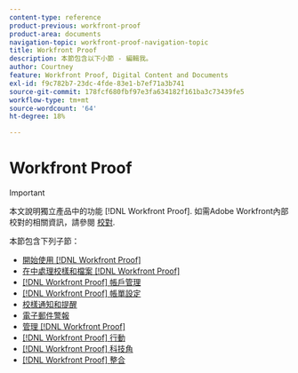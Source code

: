 ```yaml
---
content-type: reference
product-previous: workfront-proof
product-area: documents
navigation-topic: workfront-proof-navigation-topic
title: Workfront Proof
description: 本節包含以下小節 - 編輯我。
author: Courtney
feature: Workfront Proof, Digital Content and Documents
exl-id: f9c782b7-23dc-4fde-83e1-b7ef71a3b741
source-git-commit: 178fcf680fbf97e3fa634182f161ba3c73439fe5
workflow-type: tm+mt
source-wordcount: '64'
ht-degree: 18%

---
```


# Workfront Proof

>[!IMPORTANT]
>
>本文說明獨立產品中的功能 [!DNL Workfront Proof]. 如需Adobe Workfront內部校對的相關資訊，請參閱 [校對](../review-and-approve-work/proofing/proofing.md).

本節包含下列子節：

* [開始使用 [!DNL Workfront Proof]](../workfront-proof/wp-getstarted/getting-started-with-workfront-proof.md)
* [在中處理校樣和檔案 [!DNL Workfront Proof]](../workfront-proof/wp-work-proofsfiles/wp-work-proofs-files.md)
* [[!DNL Workfront Proof] 帳戶管理](../workfront-proof/wp-acct-admin/wp-account-admin.md)
* [[!DNL Workfront Proof] 帳單設定](../workfront-proof/wp-billingsettings/wp-billing-settings.md)
* [校樣通知和提醒](../workfront-proof/wp-emailsntfctns/wp-emails-and-notifications.md)
* [電子郵件警報](../workfront-proof/wp-emailsntfctns/email-alerts/email-alerts.md)
* [管理 [!DNL Workfront Proof]](../workfront-proof/wp-mnguserscontacts/manage-user-contacts.md)
* [[!DNL Workfront Proof] 行動](../workfront-proof/wp-mobile/wp-mobile.md)
* [[!DNL Workfront Proof] 科技角](../workfront-proof/wp-tech-corner/tech-corner.md)
* [[!DNL Workfront Proof] 整合](../workfront-proof/wp-integrations/wp-integrations.md)
